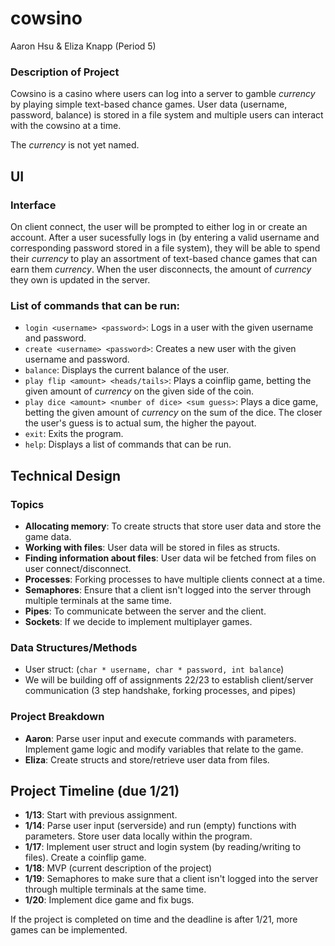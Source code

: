 # cowsino
Aaron Hsu & Eliza Knapp (Period 5)


### Description of Project
Cowsino is a casino where users can log into a server to gamble *currency* by playing simple text-based chance games. User data (username, password, balance) is stored in a file system and multiple users can interact with the cowsino at a time.

The *currency* is not yet named.


## UI

### Interface
On client connect, the user will be prompted to either log in or create an account. After a user sucessfully logs in (by entering a valid username and corresponding password stored in a file system), they will be able to spend their *currency* to play an assortment of text-based chance games that can earn them *currency*. When the user disconnects, the amount of *currency* they own is updated in the server.

### List of commands that can be run:
- `login <username> <password>`: Logs in a user with the given username and password.
- `create <username> <password>`: Creates a new user with the given username and password.
- `balance`: Displays the current balance of the user.
- `play flip <amount> <heads/tails>`: Plays a coinflip game, betting the given amount of *currency* on the given side of the coin.
- `play dice <amount> <number of dice> <sum guess>`: Plays a dice game, betting the given amount of *currency* on the sum of the dice. The closer the user's guess is to actual sum, the higher the payout.
- `exit`: Exits the program.
- `help`: Displays a list of commands that can be run.


## Technical Design

### Topics
- **Allocating memory**: To create structs that store user data and store the game data.
- **Working with files**: User data will be stored in files as structs.
- **Finding information about files**: User data wil be fetched from files on user connect/disconnect.
- **Processes**: Forking processes to have multiple clients connect at a time.
- **Semaphores**: Ensure that a client isn't logged into the server through multiple terminals at the same time.
- **Pipes**: To communicate between the server and the client.
- **Sockets**: If we decide to implement multiplayer games.

### Data Structures/Methods
- User struct: (`char * username, char * password, int balance`)
- We will be building off of assignments 22/23 to establish client/server communication (3 step handshake, forking processes, and pipes)

### Project Breakdown
- **Aaron**: Parse user input and execute commands with parameters. Implement game logic and modify variables that relate to the game.
- **Eliza**: Create structs and store/retrieve user data from files.

## Project Timeline (due 1/21)
- **1/13**: Start with previous assignment.
- **1/14**: Parse user input (serverside) and run (empty) functions with parameters. Store user data locally within the program.
- **1/17**: Implement user struct and login system (by reading/writing to files). Create a coinflip game.
- **1/18**: MVP (current description of the project)
- **1/19**: Semaphores to make sure that a client isn't logged into the server through multiple terminals at the same time.
- **1/20**: Implement dice game and fix bugs.

If the project is completed on time and the deadline is after 1/21, more games can be implemented.
